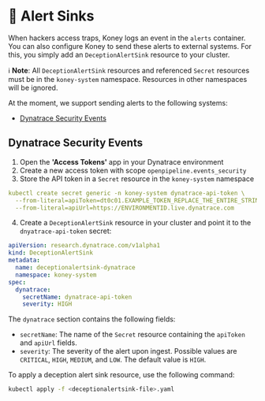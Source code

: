 # 🔔 Alert Sinks

When hackers access traps, Koney logs an event in the `alerts` container. You can also configure Koney to send these alerts to external systems. For this, you simply add an `DeceptionAlertSink` resource to your cluster.

ℹ️ **Note**: All `DeceptionAlertSink` resources and referenced `Secret` resources must be in the `koney-system` namespace. Resources in other namespaces will be ignored.

At the moment, we support sending alerts to the following systems:

- [Dynatrace Security Events](#dynatrace-security-events)

## Dynatrace Security Events

1. Open the **'Access Tokens'** app in your Dynatrace environment
2. Create a new access token with scope `openpipeline.events_security`
3. Store the API token in a `Secret` resource in the `koney-system` namespace

```yaml
kubectl create secret generic -n koney-system dynatrace-api-token \
  --from-literal=apiToken=dt0c01.EXAMPLE_TOKEN_REPLACE_THE_ENTIRE_STRING \
  --from-literal=apiUrl=https://ENVIRONMENTID.live.dynatrace.com
```

4. Create a `DeceptionAlertSink` resource in your cluster and point it to the `dnyatrace-api-token` secret:

```yaml
apiVersion: research.dynatrace.com/v1alpha1
kind: DeceptionAlertSink
metadata:
  name: deceptionalertsink-dynatrace
  namespace: koney-system
spec:
  dynatrace:
    secretName: dynatrace-api-token
    severity: HIGH
```

The `dynatrace` section contains the following fields:

- `secretName`: The name of the `Secret` resource containing the `apiToken` and `apiUrl` fields.
- `severity`: The severity of the alert upon ingest. Possible values are `CRITICAL`, `HIGH`, `MEDIUM`, and `LOW`. The default value is `HIGH`.

To apply a deception alert sink resource, use the following command:

```sh
kubectl apply -f <deceptionalertsink-file>.yaml
```
